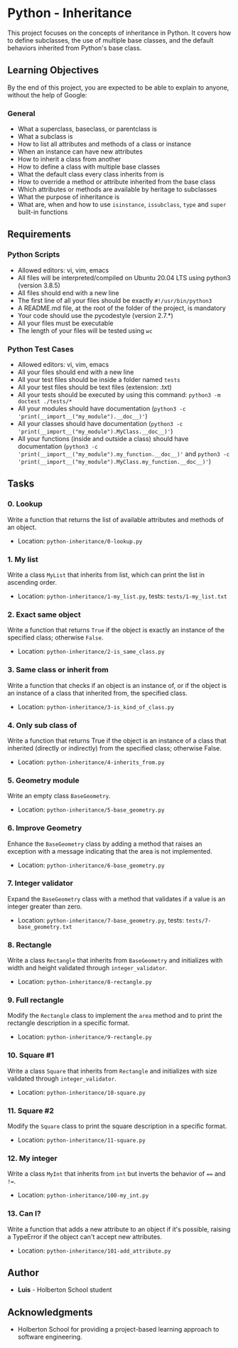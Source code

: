 # Python - Inheritance

This project focuses on the concepts of inheritance in Python. It covers how to define subclasses, the use of multiple base classes, and the default behaviors inherited from Python's base class.

## Learning Objectives

By the end of this project, you are expected to be able to explain to anyone, without the help of Google:

### General
- What a superclass, baseclass, or parentclass is
- What a subclass is
- How to list all attributes and methods of a class or instance
- When an instance can have new attributes
- How to inherit a class from another
- How to define a class with multiple base classes
- What the default class every class inherits from is
- How to override a method or attribute inherited from the base class
- Which attributes or methods are available by heritage to subclasses
- What the purpose of inheritance is
- What are, when and how to use `isinstance`, `issubclass`, `type` and `super` built-in functions

## Requirements

### Python Scripts
- Allowed editors: vi, vim, emacs
- All files will be interpreted/compiled on Ubuntu 20.04 LTS using python3 (version 3.8.5)
- All files should end with a new line
- The first line of all your files should be exactly `#!/usr/bin/python3`
- A README.md file, at the root of the folder of the project, is mandatory
- Your code should use the pycodestyle (version 2.7.*)
- All your files must be executable
- The length of your files will be tested using `wc`

### Python Test Cases
- Allowed editors: vi, vim, emacs
- All your files should end with a new line
- All your test files should be inside a folder named `tests`
- All your test files should be text files (extension: .txt)
- All your tests should be executed by using this command: `python3 -m doctest ./tests/*`
- All your modules should have documentation (`python3 -c 'print(__import__("my_module").__doc__)'`)
- All your classes should have documentation (`python3 -c 'print(__import__("my_module").MyClass.__doc__)'`)
- All your functions (inside and outside a class) should have documentation (`python3 -c 'print(__import__("my_module").my_function.__doc__)'` and `python3 -c 'print(__import__("my_module").MyClass.my_function.__doc__)'`)

## Tasks

### 0. Lookup
Write a function that returns the list of available attributes and methods of an object.
- Location: `python-inheritance/0-lookup.py`

### 1. My list
Write a class `MyList` that inherits from list, which can print the list in ascending order.
- Location: `python-inheritance/1-my_list.py`, tests: `tests/1-my_list.txt`

### 2. Exact same object
Write a function that returns `True` if the object is exactly an instance of the specified class; otherwise `False`.
- Location: `python-inheritance/2-is_same_class.py`

### 3. Same class or inherit from
Write a function that checks if an object is an instance of, or if the object is an instance of a class that inherited from, the specified class.
- Location: `python-inheritance/3-is_kind_of_class.py`

### 4. Only sub class of
Write a function that returns True if the object is an instance of a class that inherited (directly or indirectly) from the specified class; otherwise False.
- Location: `python-inheritance/4-inherits_from.py`

### 5. Geometry module
Write an empty class `BaseGeometry`.
- Location: `python-inheritance/5-base_geometry.py`

### 6. Improve Geometry
Enhance the `BaseGeometry` class by adding a method that raises an exception with a message indicating that the area is not implemented.
- Location: `python-inheritance/6-base_geometry.py`

### 7. Integer validator
Expand the `BaseGeometry` class with a method that validates if a value is an integer greater than zero.
- Location: `python-inheritance/7-base_geometry.py`, tests: `tests/7-base_geometry.txt`

### 8. Rectangle
Write a class `Rectangle` that inherits from `BaseGeometry` and initializes with width and height validated through `integer_validator`.
- Location: `python-inheritance/8-rectangle.py`

### 9. Full rectangle
Modify the `Rectangle` class to implement the `area` method and to print the rectangle description in a specific format.
- Location: `python-inheritance/9-rectangle.py`

### 10. Square #1
Write a class `Square` that inherits from `Rectangle` and initializes with size validated through `integer_validator`.
- Location: `python-inheritance/10-square.py`

### 11. Square #2
Modify the `Square` class to print the square description in a specific format.
- Location: `python-inheritance/11-square.py`

### 12. My integer
Write a class `MyInt` that inherits from `int` but inverts the behavior of `==` and `!=`.
- Location: `python-inheritance/100-my_int.py`

### 13. Can I?
Write a function that adds a new attribute to an object if it's possible, raising a TypeError if the object can't accept new attributes.
- Location: `python-inheritance/101-add_attribute.py`

## Author

- **Luis** - Holberton School student

## Acknowledgments

- Holberton School for providing a project-based learning approach to software engineering.

